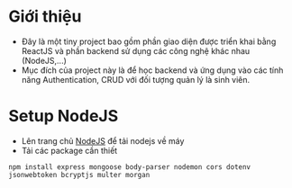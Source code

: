 # Giới thiệu
- Đây là một tiny project bao gồm phần giao diện được triển khai bằng ReactJS và phần backend sử dụng các công nghệ khác nhau (NodeJS,...)
- Mục đích của project này là để học backend và ứng dụng vào các tính năng Authentication, CRUD với đối tượng quản lý là sinh viên.

# Setup NodeJS
- Lên trang chủ [NodeJS](https://nodejs.org/) để tải nodejs về máy
- Tải các package cần thiết
```terminal
npm install express mongoose body-parser nodemon cors dotenv jsonwebtoken bcryptjs multer morgan
``` 
